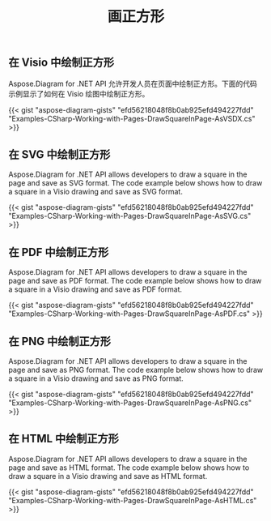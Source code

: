 ﻿---
title: 画正方形
type: docs
weight: 50
url: /zh/net/drawing/draw-square
description: 本节介绍如何用Aspose.Diagram在visio页面中绘制正方形。支持使用C#绘制正方形并保存为pdf、svg、html、image、xps等格式。
---
## **在 Visio 中绘制正方形**
Aspose.Diagram for .NET API 允许开发人员在页面中绘制正方形。下面的代码示例显示了如何在 Visio 绘图中绘制正方形。

{{< gist "aspose-diagram-gists" "efd56218048f8b0ab925efd494227fdd" "Examples-CSharp-Working-with-Pages-DrawSquareInPage-AsVSDX.cs" >}}

## **在 SVG 中绘制正方形**
Aspose.Diagram for .NET API allows developers to draw a square in the page and save as SVG format. The code example below shows how to draw a square in a Visio drawing and save as SVG format.

{{< gist "aspose-diagram-gists" "efd56218048f8b0ab925efd494227fdd" "Examples-CSharp-Working-with-Pages-DrawSquareInPage-AsSVG.cs" >}}

## **在 PDF 中绘制正方形**
Aspose.Diagram for .NET API allows developers to draw a square in the page and save as PDF format. The code example below shows how to draw a square in a Visio drawing and save as PDF format.

{{< gist "aspose-diagram-gists" "efd56218048f8b0ab925efd494227fdd" "Examples-CSharp-Working-with-Pages-DrawSquareInPage-AsPDF.cs" >}}

## **在 PNG 中绘制正方形**
Aspose.Diagram for .NET API allows developers to draw a square in the page and save as PNG format. The code example below shows how to draw a square in a Visio drawing and save as PNG format.

{{< gist "aspose-diagram-gists" "efd56218048f8b0ab925efd494227fdd" "Examples-CSharp-Working-with-Pages-DrawSquareInPage-AsPNG.cs" >}}

## **在 HTML 中绘制正方形**
Aspose.Diagram for .NET API allows developers to draw a square in the page and save as HTML format. The code example below shows how to draw a square in a Visio drawing and save as HTML format.

{{< gist "aspose-diagram-gists" "efd56218048f8b0ab925efd494227fdd" "Examples-CSharp-Working-with-Pages-DrawSquareInPage-AsHTML.cs" >}}
